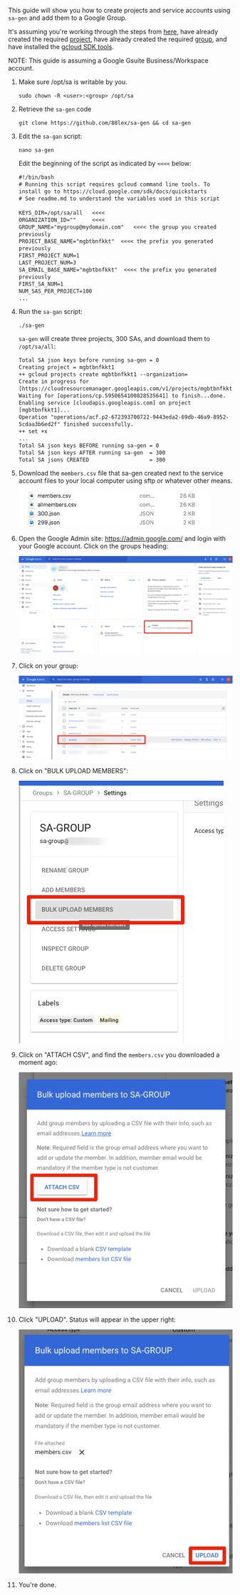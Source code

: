 This guide will show you how to create projects and service accounts using `sa-gen` and add them to a Google Group.

It's assuming you're working through the steps from [here](rclone-manual.md), have already created the required [project](google-project-setup.md), have already created the required [group](google-group-setup.md), and have installed the [gcloud SDK tools](google-gcloud-tools-install.md).

NOTE: This guide is assuming a Google Gsuite Business/Workspace account.

1. Make sure /opt/sa is writable by you.

    ```
    sudo chown -R <user>:<group> /opt/sa
    ```

1. Retrieve the `sa-gen` code

    ```
    git clone https://github.com/88lex/sa-gen && cd sa-gen
    ```

1. Edit the `sa-gan` script:

    ```
    nano sa-gen
    ```

    Edit the beginning of the script as indicated by `<<<<` below:

    ```
    #!/bin/bash
    # Running this script requires gcloud command line tools. To install go to https://cloud.google.com/sdk/docs/quickstarts
    # See readme.md to understand the variables used in this script

    KEYS_DIR=/opt/sa/all   <<<<
    ORGANIZATION_ID=""     <<<<
    GROUP_NAME="mygroup@mydomain.com"   <<<< the group you created previously
    PROJECT_BASE_NAME="mgbtbnfkkt"  <<<< the prefix you generated previously
    FIRST_PROJECT_NUM=1
    LAST_PROJECT_NUM=3
    SA_EMAIL_BASE_NAME="mgbtbnfkkt"  <<<< the prefix you generated previously
    FIRST_SA_NUM=1
    NUM_SAS_PER_PROJECT=100
    ...
    ```

1. Run the `sa-gan` script:

    ```
    ./sa-gen
    ```

    `sa-gen` will create three projects, 300 SAs, and download them to `/opt/sa/all`:


    ```
    Total SA json keys before running sa-gen = 0
    Creating project = mgbtbnfkkt1
    ++ gcloud projects create mgbtbnfkkt1 --organization=
    Create in progress for [https://cloudresourcemanager.googleapis.com/v1/projects/mgbtbnfkkt1].
    Waiting for [operations/cp.5950654100828535641] to finish...done.
    Enabling service [cloudapis.googleapis.com] on project [mgbtbnfkkt1]...
    Operation "operations/acf.p2-672393700722-9443eda2-69db-46a9-8952-5cdaa3b6ed2f" finished successfully.
    ++ set +x
    ...
    Total SA json keys BEFORE running sa-gen = 0
    Total SA json keys AFTER running sa-gen  = 300
    Total SA jsons CREATED                   = 300
    ```
2. Download the `members.csv` file that sa-gen created next to the service account files to your local computer using sftp or whatever other means.

    ![](../images/google-service-account/01-all-members.png)
 
1. Open the Google Admin site: https://admin.google.com/ and login with your Google account.  Click on the groups heading:
   
    ![](../images/google-service-account/02-admin-top-level.png)

1. Click on your group:
   
    ![](../images/google-service-account/03-group-list.png)

2. Click on "BULK UPLOAD MEMBERS":
   
    ![](../images/google-service-account/04-bulk-upload.png)

3. Click on "ATTACH CSV", and find the `members.csv` you downloaded a moment ago:
   
    ![](../images/google-service-account/05-select-CSV.png)

4. Click "UPLOAD".  Status will appear in the upper right:
   
    ![](../images/google-service-account/06-choose-csv.png)

5. You're done.
